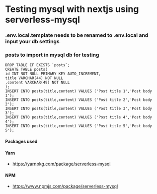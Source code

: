 #  Testing mysql with nextjs using serverless-mysql

###  .env.local.template needs to be renamed to .env.local and input your db settings

###  posts to import in mysql db for testing
    DROP TABLE IF EXISTS `posts`;
    CREATE TABLE posts(
    id INT NOT NULL PRIMARY KEY AUTO_INCREMENT,  
    title VARCHAR(44) NOT NULL
    ,content VARCHAR(49) NOT NULL
    );
    INSERT INTO posts(title,content) VALUES ('Post title 1','Post body 1');
    INSERT INTO posts(title,content) VALUES ('Post title 2','Post body 2');
    INSERT INTO posts(title,content) VALUES ('Post title 3','Post body 3');
    INSERT INTO posts(title,content) VALUES ('Post title 4','Post body 4');
    INSERT INTO posts(title,content) VALUES ('Post title 5','Post body 5');

#### Packages used
#### Yarn
- https://yarnpkg.com/package/serverless-mysql
#### NPM
- https://www.npmjs.com/package/serverless-mysql
